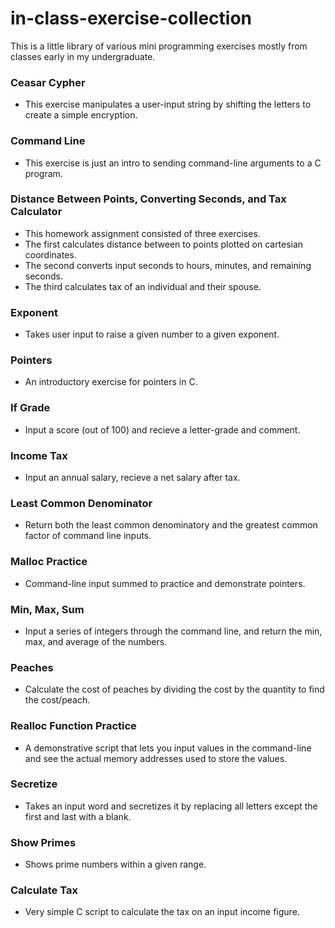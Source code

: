 # in-class-exercise-collection
This is a little library of various mini programming exercises mostly from classes early in my undergraduate.

### Ceasar Cypher
- This exercise manipulates a user-input string by shifting the letters to create a simple encryption.
### Command Line
- This exercise is just an intro to sending command-line arguments to a C program.
### Distance Between Points, Converting Seconds, and Tax Calculator
- This homework assignment consisted of three exercises.
- The first calculates distance between to points plotted on cartesian coordinates.
- The second converts input seconds to hours, minutes, and remaining seconds.
- The third calculates tax of an individual and their spouse.
### Exponent
- Takes user input to raise a given number to a given exponent.
### Pointers
- An introductory exercise for pointers in C.
### If Grade
- Input a score (out of 100) and recieve a letter-grade and comment. 
### Income Tax
- Input an annual salary, recieve a net salary after tax.
### Least Common Denominator
- Return both the least common denominatory and the greatest common factor of command line inputs.
### Malloc Practice
- Command-line input summed to practice and demonstrate pointers.
### Min, Max, Sum
- Input a series of integers through the command line, and return the min, max, and average of the numbers.
### Peaches
- Calculate the cost of peaches by dividing the cost by the quantity to find the cost/peach.
### Realloc Function Practice
- A demonstrative script that lets you input values in the command-line and see the actual memory addresses used to store the values.
### Secretize
- Takes an input word and secretizes it by replacing all letters except the first and last with a blank.
### Show Primes
- Shows prime numbers within a given range.
### Calculate Tax
- Very simple C script to calculate the tax on an input income figure.
